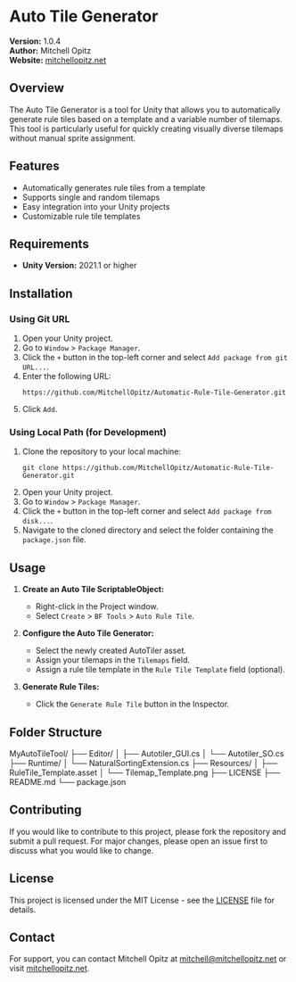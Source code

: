 # Auto Tile Generator

**Version:** 1.0.4  
**Author:** Mitchell Opitz  
**Website:** [mitchellopitz.net](https://www.mitchellopitz.net)

## Overview

The Auto Tile Generator is a tool for Unity that allows you to automatically generate rule tiles based on a template and a variable number of tilemaps. This tool is particularly useful for quickly creating visually diverse tilemaps without manual sprite assignment.

## Features

- Automatically generates rule tiles from a template
- Supports single and random tilemaps
- Easy integration into your Unity projects
- Customizable rule tile templates

## Requirements

- **Unity Version:** 2021.1 or higher

## Installation

### Using Git URL

1. Open your Unity project.
2. Go to `Window` > `Package Manager`.
3. Click the `+` button in the top-left corner and select `Add package from git URL...`.
4. Enter the following URL:
    ```
    https://github.com/MitchellOpitz/Automatic-Rule-Tile-Generator.git
    ```
5. Click `Add`.

### Using Local Path (for Development)

1. Clone the repository to your local machine:
    ```
    git clone https://github.com/MitchellOpitz/Automatic-Rule-Tile-Generator.git
    ```
2. Open your Unity project.
3. Go to `Window` > `Package Manager`.
4. Click the `+` button in the top-left corner and select `Add package from disk...`.
5. Navigate to the cloned directory and select the folder containing the `package.json` file.

## Usage

1. **Create an Auto Tile ScriptableObject:**
    - Right-click in the Project window.
    - Select `Create` > `BF Tools` > `Auto Rule Tile`.

2. **Configure the Auto Tile Generator:**
    - Select the newly created AutoTiler asset.
    - Assign your tilemaps in the `Tilemaps` field.
    - Assign a rule tile template in the `Rule Tile Template` field (optional).

3. **Generate Rule Tiles:**
    - Click the `Generate Rule Tile` button in the Inspector.

## Folder Structure

MyAutoTileTool/
├── Editor/
│ ├── Autotiler_GUI.cs
│ └── Autotiler_SO.cs
├── Runtime/
│ └── NaturalSortingExtension.cs
├── Resources/
│ ├── RuleTile_Template.asset
│ └── Tilemap_Template.png
├── LICENSE
├── README.md
└── package.json


## Contributing

If you would like to contribute to this project, please fork the repository and submit a pull request. For major changes, please open an issue first to discuss what you would like to change.

## License

This project is licensed under the MIT License - see the [LICENSE](LICENSE) file for details.

## Contact

For support, you can contact Mitchell Opitz at [mitchell@mitchellopitz.net](mailto:mitchell@mitchellopitz.net) or visit [mitchellopitz.net](https://www.mitchellopitz.net).
